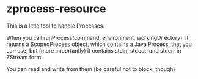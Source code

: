 # zprocess-resource
This is a little tool to handle Processes. 

When you call runProcess(command, environment, workingDirectory), it returns a ScopedProcess object, which contains a Java Process, that you can use, 
but (more importantly) it contains stdin, stdout, and stderr in ZStream form. 

You can read and write from them (be careful not to block, though)


